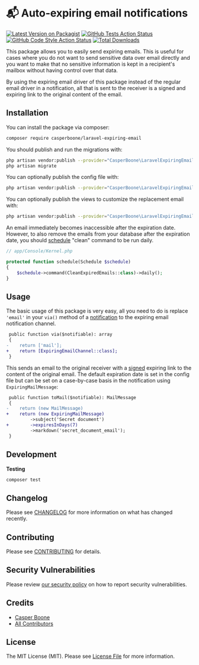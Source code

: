 # 📬 Auto-expiring email notifications

[![Latest Version on Packagist](https://img.shields.io/packagist/v/casperboone/laravel-expiring-email.svg?style=flat-square)](https://packagist.org/packages/casperboone/laravel-expiring-email)
[![GitHub Tests Action Status](https://img.shields.io/github/workflow/status/casperboone/laravel-expiring-email/run-tests?label=tests)](https://github.com/casperboone/laravel-expiring-email/actions?query=workflow%3ATests+branch%3Amaster)
[![GitHub Code Style Action Status](https://img.shields.io/github/workflow/status/casperboone/laravel-expiring-email/Check%20&%20fix%20styling?label=code%20style)](https://github.com/casperboone/laravel-expiring-email/actions?query=workflow%3A"Check+%26+fix+styling"+branch%3Amaster)
[![Total Downloads](https://img.shields.io/packagist/dt/casperboone/laravel-expiring-email.svg?style=flat-square)](https://packagist.org/packages/casperboone/laravel-expiring-email)


This package allows you to easily send expiring emails.
This is useful for cases where you do not want to send sensitive data over email directly and you want to make that no sensitive information is kept in a recipient's mailbox without having control over that data.

By using the expiring email driver of this package instead of the regular email driver in a notification, all that is sent to the receiver is a signed and expiring link to the original content of the email.

## Installation

You can install the package via composer:

```bash
composer require casperboone/laravel-expiring-email
```

You should publish and run the migrations with:

```bash
php artisan vendor:publish --provider="CasperBoone\LaravelExpiringEmail\LaravelExpiringEmailServiceProvider" --tag="expiring-email-migrations"
php artisan migrate
```

You can optionally publish the config file with:
```bash
php artisan vendor:publish --provider="CasperBoone\LaravelExpiringEmail\LaravelExpiringEmailServiceProvider" --tag="expiring-email-config"
```

You can optionally publish the views to customize the replacement email with:
```bash
php artisan vendor:publish --provider="CasperBoone\LaravelExpiringEmail\LaravelExpiringEmailServiceProvider" --tag="expiring-email-views"
```

An email immediately becomes inaccessible after the expiration date.
However, to also remove the emails from your database after the expiration date, you should [schedule](https://laravel.com/docs/8.x/scheduling#defining-schedules) "clean" command to be run daily.
```php
// app/Console/Kernel.php

protected function schedule(Schedule $schedule)
{
    $schedule->command(CleanExpiredEmails::class)->daily();
}
```

## Usage

The basic usage of this package is very easy, all you need to do is replace `'email'` in your `via()` method of a [notification](https://laravel.com/docs/8.x/notifications) to the expiring email notification channel.

```diff
 public function via($notifiable): array
 {
-    return ['mail'];
+    return [ExpiringEmailChannel::class];
 }
```

This sends an email to the original receiver with a [signed](https://laravel.com/docs/8.x/urls#signed-urls) expiring link to the content of the original email.
The default expiration date is set in the config file but can be set on a case-by-case basis in the notification using `ExpiringMailMessage`:

```diff
 public function toMail($notifiable): MailMessage
 {
-    return (new MailMessage)
+    return (new ExpiringMailMessage)
         ->subject('Secret document')
+        ->expiresInDays(7)
         ->markdown('secret_document_email');
 }
```

## Development

**Testing**
```bash
composer test
```

## Changelog

Please see [CHANGELOG](CHANGELOG.md) for more information on what has changed recently.

## Contributing

Please see [CONTRIBUTING](.github/CONTRIBUTING.md) for details.

## Security Vulnerabilities

Please review [our security policy](../../security/policy) on how to report security vulnerabilities.

## Credits

- [Casper Boone](https://github.com/casperboone)
- [All Contributors](../../contributors)

## License

The MIT License (MIT). Please see [License File](LICENSE.md) for more information.
